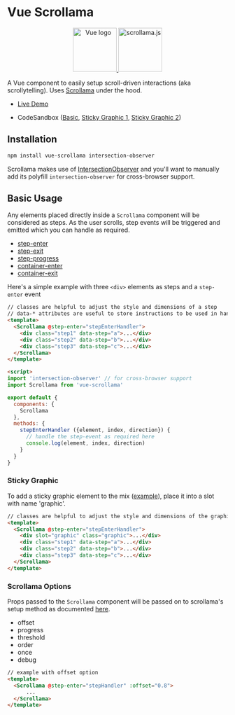 # Vue Scrollama

<p align="center">
    <a href="https://vuejs.org" target="_blank" rel="noopener noreferrer">
        <img height="100" src="https://vuejs.org/images/logo.png" alt="Vue logo">
    </a>
    <a href="https://github.com/russellgoldenberg/scrollama" target="_blank" rel="noopener noreferrer">
        <img height="100" src="https://russellgoldenberg.github.io/scrollama/logo.png" alt="scrollama.js"/>
    </a>
</p>

A Vue component to easily setup scroll-driven interactions (aka scrollytelling). Uses [Scrollama](https://github.com/russellgoldenberg/scrollama) under the hood.

* [Live Demo](https://vue-scrollama.now.sh)

* CodeSandbox ([Basic](https://codesandbox.io/s/5kn98j4w74), [Sticky Graphic 1](https://codesandbox.io/s/j3oy2k6lxv), [Sticky Graphic 2](https://codesandbox.io/s/jznvyjpr9w))

## Installation

```sh
npm install vue-scrollama intersection-observer
```
Scrollama makes use of [IntersectionObserver](https://developer.mozilla.org/en-US/docs/Web/API/Intersection_Observer_API) and you'll want to manually add its polyfill `intersection-observer` for cross-browser support.

## Basic Usage

Any elements placed directly inside a `Scrollama` component will be considered as steps. As the user scrolls, step events will be triggered and emitted which you can handle as required.

* [step-enter](https://github.com/russellgoldenberg/scrollama#scrollamaonstepentercallback)
* [step-exit](https://github.com/russellgoldenberg/scrollama#scrollamaonstepexitcallback)
* [step-progress](https://github.com/russellgoldenberg/scrollama#scrollamaonstepprogresscallback)
* [container-enter](https://github.com/russellgoldenberg/scrollama#scrollamaoncontainerentercallback)
* [container-exit](https://github.com/russellgoldenberg/scrollama#scrollamaoncontainerexitcallback)

Here's a simple example with three `<div>` elements as steps and a `step-enter` event

```html
// classes are helpful to adjust the style and dimensions of a step
// data-* attributes are useful to store instructions to be used in handlers
<template>
  <Scrollama @step-enter="stepEnterHandler">
    <div class="step1" data-step="a">...</div>
    <div class="step2" data-step="b">...</div>
    <div class="step3" data-step="c">...</div>
  </Scrollama>
</template>

<script>
import 'intersection-observer' // for cross-browser support
import Scrollama from 'vue-scrollama'

export default {
  components: {
    Scrollama
  },
  methods: {
    stepEnterHandler ({element, index, direction}) {
      // handle the step-event as required here
      console.log(element, index, direction)
    }
  }
}

```


### Sticky Graphic
To add a sticky graphic element to the mix ([example](https://vue-scrollama.now.sh/#/stickygraphic)), place it into a slot with name 'graphic'.

```html
// classes are helpful to adjust the style and dimensions of the graphic
<template>
  <Scrollama @step-enter="stepEnterHandler">
    <div slot="graphic" class="graphic">...</div> 
    <div class="step1" data-step="a">...</div>
    <div class="step2" data-step="b">...</div>
    <div class="step3" data-step="c">...</div>
  </Scrollama>
</template>
```

### Scrollama Options

Props passed to the `Scrollama` component will be passed on to scrollama's setup method as documented [here](https://github.com/russellgoldenberg/scrollama/blob/master/README.md#api).

* offset
* progress
* threshold
* order
* once
* debug

```html
// example with offset option
<template>
  <Scrollama @step-enter="stepHandler" :offset="0.8">
      ...
  </Scrollama>
</template>
```


